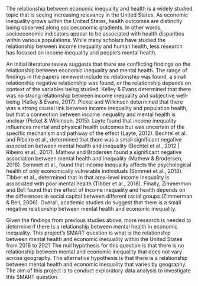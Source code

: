 The relationship between economic inequality and health is a widely studied topic that is seeing increasing relevancy in the United States. As economic inequality grows within the United States, health outcomes are distinctly being observed along socioeconomic gradients. In other words, socioeconomic indicators appear to be associated with health disparities within various populations. While many scholars have studied the relationship between income inequality and human health, less research has focused on income inequality and people’s mental health. 

An initial literature review suggests that there are conflicting findings on the relationship between economic inequality and mental health. The range of findings in the papers reviewed include no relationship was found, a small relationship negative relationship was found, or the relationship depends on context of the variables being studied. Kelley & Evans determined that there was no strong relationship between income inequality and subjective well-being (Kelley & Evans, 2017). Picket and Wilkinson determined that there was a strong causal link between income inequality and population health, but that a connection between income inequality and mental health is unclear (Picket & Wilkinson, 2015). Layte found that income inequality influences mental and physical health outcomes but was uncertain of the specific mechanism and pathway of the effect (Layte, 2012). Bechtel et al. and Ribeiro et al., determined that there was a small significant negative association between mental health and inequality (Bechtel et al., 2012 | Ribeiro et al., 2017). Mathew and Brodersen found a significant negative association between mental health and inequality (Mathew & Brodersen, 2018). Sommet et al., found that income inequality affects the psychological health of only economically vulnerable individuals (Sommet et al., 2018). Tibber et al., determined that in that area-level income inequality is associated with poor mental health (Tibber et al., 2018). Finally, Zimmerman and Bell found that the effect of income inequality and health depends on the differences in social capital between different racial groups (Zimmerman & Bell, 2006). Overall, academic studies do suggest that there is a small negative relationship between mental health and economic inequality.

Given the findings from previous studies above, more research is needed to determine if there is a relationship between mental health in economic inequality. This project’s SMART question is what is the relationship between mental health and economic inequality within the United States from 2016 to 202? The null hypothesis for this question is that there is no relationship between mental and economic inequality that does not vary across geography. The alternative hypothesis is that there is a relationship between mental health and economic inequality that varies by geography. The aim of this project is to conduct exploratory data analysis to investigate this SMART question.
